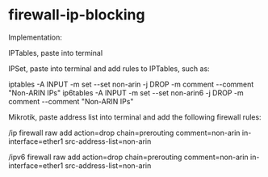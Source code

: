 # firewall-ip-blocking

Implementation:

IPTables, paste into terminal

IPSet, paste into terminal and add rules to IPTables, such as:

iptables -A INPUT -m set --set non-arin -j DROP -m comment --comment "Non-ARIN IPs"
ip6tables -A INPUT -m set --set non-arin6 -j DROP -m comment --comment "Non-ARIN IPs"

Mikrotik, paste address list into terminal and add the following firewall rules:

/ip firewall raw
add action=drop chain=prerouting comment=non-arin in-interface=ether1 src-address-list=non-arin

/ipv6 firewall raw
add action=drop chain=prerouting comment=non-arin in-interface=ether1 src-address-list=non-arin
